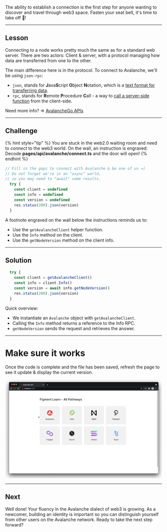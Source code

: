The ability to establish a connection is the first step for anyone wanting to discover and travel through web3 space. Fasten your seat belt, it's time to take off 🚀!

------------------------

## Lesson

Connecting to a node works pretty much the same as for a standard web server. There are two actors: Client & server, with a protocol managing how data are transferred from one to the other. 

The main difference here is in the protocol. To connect to Avalanche, we'll be using `json-rpc`: 
* `json`, stands for **J**ava**S**cript **O**bject **N**otation, which is a [text format for transferring data](https://www.w3schools.com/js/js_json_intro.asp).
* `rpc`, stands for **R**emote **P**rocedure **C**all - a way to [call a server-side function](https://en.wikipedia.org/wiki/Remote_procedure_call) from the client-side.

Need more info? => [AvalancheGo APIs](https://docs.avax.network/build/avalanchego-apis)

------------------------

## Challenge

{% hint style="tip" %}
You are stuck in the web2.0 waiting room and need to *connect* to the web3 world. On the wall, an instruction is engraved: Decode **pages/api/avalanche/connect.ts** and the door will open!
{% endhint %}

```typescript
// Fill in the gaps to connect with Avalanche & be one of us =)
// Do not forget we're in an "async" world,
// so you may need to "await" some results.
  try {
    const client = undefined
    const info = undefined
    const version = undefined
    res.status(200).json(version)
  }
```

A footnote engraved on the wall below the instructions reminds us to: 
* Use the `getAvalancheClient` helper function.
* Use the `Info` method on the client.
* Use the `getNodeVersion` method on the client info.

------------------------

## Solution

```typescript
  try {
    const client = getAvalancheClient()
    const info = client.Info()
    const version = await info.getNodeVersion()
    res.status(200).json(version)
  }
```

Quick overview:
* We instantiate an `Avalanche` object with `getAvalancheClient`.
* Calling the `Info` method returns a reference to the Info RPC.
* `getNodeVersion` sends the request and retrieves the answer.

------------------------

# Make sure it works

Once the code is complete and the file has been saved, refresh the page to see it update & display the current version.

![](../../../.gitbook/assets/pathways/avalanche/avalanche-connect.gif)

-------------------------

## Next

Well done! Your fluency in the Avalanche dialect of web3 is growing. As a newcomer, building an identity is important so you can distinguish yourself from other users on the Avalanche network. Ready to take the next step forward?
